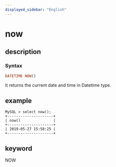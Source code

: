 ```yaml
---
displayed_sidebar: "English"
---
```


# now

## description

### Syntax

```Haskell
DATETIME NOW()
```

It returns the current date and time in Datetime type.

## example

```Plain Text
MySQL > select now();
+---------------------+
| now()               |
+---------------------+
| 2019-05-27 15:58:25 |
+---------------------+
```

## keyword

NOW
